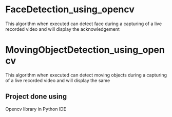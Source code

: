 # FaceDetection_using_opencv
This algorithm when executed can detect face during a capturing of a live recorded video and will display the acknowledgement
# MovingObjectDetection_using_opencv
This algorithm when executed can detect moving objects during a capturing of a live recorded video and will display the same
## Project done using
Opencv library in Python IDE 
